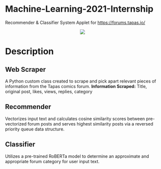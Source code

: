 # Machine-Learning-2021-Internship

Recommender &amp; Classifier System Applet for https://forums.tapas.io/
<div align=center><img src="https://user-images.githubusercontent.com/27745342/132301665-d4ea3c25-9a4b-4019-9857-9b83d2eb8eb4.png"></div>

# Description
## Web Scraper
A Python custom class created to scrape and pick apart relevant pieces of information from the Tapas comics forum.
**Information Scraped:** Title, original post, likes, views, replies, category
## Recommender
Vectorizes input text and calculates cosine similarity scores between pre-vectorized forum posts and serves highest similarity posts via a reversed priority queue data structure.
## Classifier
Utilizes a pre-trained RoBERTa model to determine an approximate and appropriate forum category for user input text.

